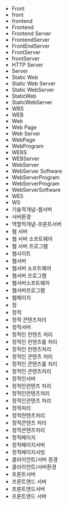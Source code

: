 ﻿- Front
- front
- frontend
- Frontend
- Frontend Server
- FrontendServer
- FrontEndServer
- FrontServer
- frontServer
- HTTP Server
- Server
- Static Web
- Static Web Server
- Static WebServer
- StaticWeb
- StaticWebServer
- WBS
- WEB
- Web
- Web Page
- Web Server
- WebPage
- WebProgram
- WEBS
- WEBServer
- WebServer
- WebServer Software
- WebServerProgram
- WebServerProgram
- WebServerSoftware
- WES
- WS
- 기술적개념-웹서버
- 서버환경
- 역할적개념-프론트서버
- 웹 서버
- 웹 서버 소프트웨어
- 웹 서버 프로그램
- 웹사이트
- 웹서버
- 웹서버 소프트웨어
- 웹서버 프로그램
- 웹서버소프트웨어
- 웹서버프로그램
- 웹페이지
- 정
- 정적
- 정적 콘텐츠처리
- 정적서버
- 정적인 컨텐츠 처리
- 정적인 컨텐츠를 처리
- 정적인 컨텐츠처리
- 정적인 콘텐츠 처리
- 정적인 콘텐츠를 처리
- 정적인 콘텐츠처리
- 정적인서버
- 정적인컨텐츠 처리
- 정적인컨텐츠처리
- 정적인콘텐츠 처리
- 정적처리
- 정적컨텐츠처리
- 정적콘텐츠 처리
- 정적콘텐츠처리
- 정적페이지
- 정적페이지서버
- 정적페이지서빙
- 클라이언트/서버 환경
- 클라이언트/서버환경
- 프론트서버
- 프론트앤드 서버
- 프론트앤드서버
- 프론트엔드 서버
